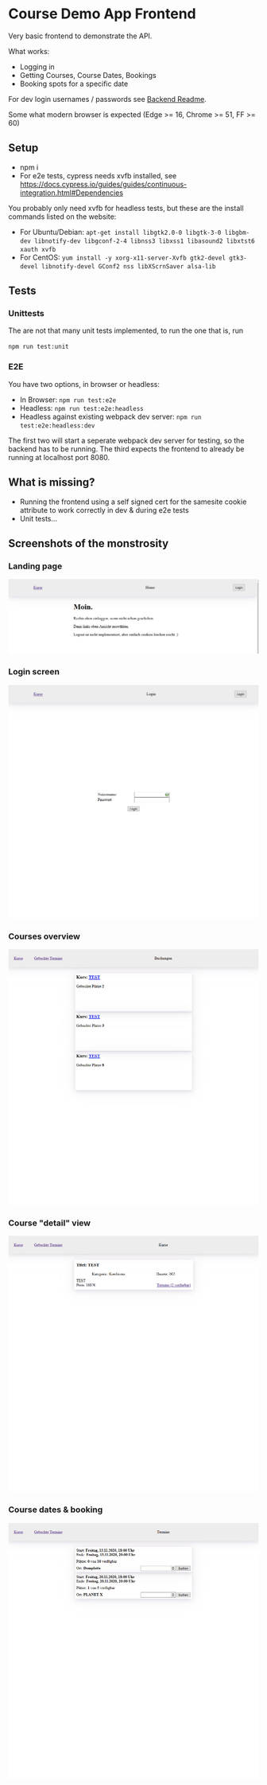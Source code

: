 # Course Demo App Frontend

Very basic frontend to demonstrate the API.

What works:
* Logging in
* Getting Courses, Course Dates, Bookings
* Booking spots for a specific date

For dev login usernames / passwords see [Backend Readme](/README.md).

Some what modern browser is expected (Edge >= 16, Chrome >= 51, FF >= 60)

## Setup
* npm i
* For e2e tests, cypress needs xvfb installed, see https://docs.cypress.io/guides/guides/continuous-integration.html#Dependencies

You probably only need xvfb for headless tests, but these are the install commands listed on the website:
* For Ubuntu/Debian: `apt-get install libgtk2.0-0 libgtk-3-0 libgbm-dev libnotify-dev libgconf-2-4 libnss3 libxss1 libasound2 libxtst6 xauth xvfb`
* For CentOS: `yum install -y xorg-x11-server-Xvfb gtk2-devel gtk3-devel libnotify-devel GConf2 nss libXScrnSaver alsa-lib`

## Tests
### Unittests
The are not that many unit tests implemented, to run the one that is, run

`npm run test:unit`

### E2E
You have two options, in browser or headless:

* In Browser: `npm run test:e2e`
* Headless: `npm run test:e2e:headless`
* Headless against existing webpack dev server: `npm run test:e2e:headless:dev`

The first two will start a seperate webpack dev server for testing, so the backend has to be running.
The third expects the frontend to already be running at localhost port 8080.

## What is missing?
* Running the frontend using a self signed cert for the samesite cookie attribute to work correctly in dev & during e2e tests
* Unit tests...

## Screenshots of the monstrosity

### Landing page

![Landing page](/web/doc/LandingPage.jpeg)

### Login screen

![Login screen](/web/doc/LoginScreen.jpeg)

### Courses overview

![Courses overview](/web/doc/Courses.jpeg)

### Course "detail" view

![Course detail view](/web/doc/CourseView.jpeg)

### Course dates & booking

![Course dates and booking](/web/doc/BookingCourseDates.jpeg)


